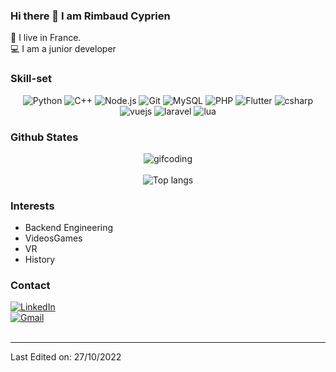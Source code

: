 ### Hi there 👋 I am Rimbaud Cyprien
:house_with_garden: I live in France.<br>
:computer: I am a junior developer

### Skill-set
<p align="center">
  <img src="https://img.shields.io/badge/Python-3776AB?style=for-the-badge&logo=python&logoColor=white" alt="Python">
  <img src="https://img.shields.io/badge/C%2B%2B-00599C?style=for-the-badge&logo=c%2B%2B&logoColor=white" alt="C++">
  <img src="https://img.shields.io/badge/Node.js-43853D?style=for-the-badge&logo=node.js&logoColor=white" alt="Node.js">
  <img src="https://img.shields.io/badge/git-%23F05033.svg?style=for-the-badge&logo=git&logoColor=white" alt="Git">
  <img src="https://img.shields.io/badge/MySQL-00000F?style=for-the-badge&logo=mysql&logoColor=white" alt="MySQL">
  <img src="https://img.shields.io/badge/PHP-321637?style=for-the-badge&logo=php&logoColor=white" alt="PHP">
  <img src="https://img.shields.io/badge/flutter-77B5FE?style=for-the-badge&logo=flutter&logoColor=white" alt="Flutter">
  <img src="https://img.shields.io/badge/csharp-BA55D3?style=for-the-badge&logo=csharp&logoColor=white" alt="csharp">
  <img src="https://img.shields.io/static/v1?style=for-the-badge&message=Vue.js&color=222222&logo=Vue.js&logoColor=4FC08D&label=" alt="vuejs">
  <img src="https://img.shields.io/static/v1?style=for-the-badge&message=Laravel&color=FF2D20&logo=Laravel&logoColor=FFFFFF&label=" alt="laravel">
  <img src=" https://img.shields.io/static/v1?style=for-the-badge&message=Lua&color=2C2D72&logo=Lua&logoColor=FFFFFF&label=" alt="lua">

</p>

### Github States
<p align="center" width="25%" height="25%"> 
  <img src="https://raw.githubusercontent.com/gist/patevs/b007a0e98fb216438d4cbf559fac4166/raw/88f20c9d749d756be63f22b09f3c4ac570bc5101/programming.gif" alt="gifcoding"> 
  <br>
  <br>
  <img src="https://github-readme-stats.vercel.app/api/top-langs/?username=Sidarzo&exclude_repo=Sidarzo.github.io&layout=compact&theme=apprentice" alt="Top langs">
</p>

### Interests
- Backend Engineering
- VideosGames
- VR
- History 

### Contact
<a href="https://www.linkedin.com/in/cyprien-rimbaud-5706b0205/" target="_blank">
  <img src="https://img.shields.io/badge/LinkedIn-0077B5?style=for-the-badge&logo=linkedin&logoColor=white" alt="LinkedIn">
</a><br>
<a href="mailto:cyprien.rimbaud@gmail.com" target="_blank">
  <img src="https://img.shields.io/badge/Gmail-D14836?style=for-the-badge&logo=gmail&logoColor=white" alt="Gmail">
</a><br>
<br>

------

Last Edited on: 27/10/2022
